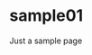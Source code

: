 # sample01
<html>
<title>hello there!</title>
<body>
 <p>Just a sample page</p> 
  </body>
  </html>
